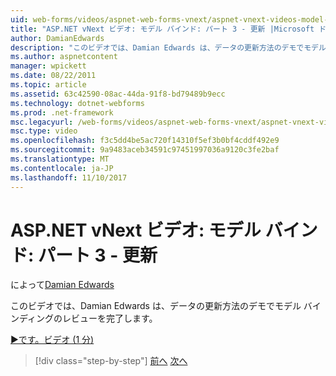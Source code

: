 ```yaml
---
uid: web-forms/videos/aspnet-web-forms-vnext/aspnet-vnext-videos-model-binding-part-3-updating
title: "ASP.NET vNext ビデオ: モデル バインド: パート 3 - 更新 |Microsoft ドキュメント"
author: DamianEdwards
description: "このビデオでは、Damian Edwards は、データの更新方法のデモでモデル バインディングのレビューを完了します。"
ms.author: aspnetcontent
manager: wpickett
ms.date: 08/22/2011
ms.topic: article
ms.assetid: 63c42590-08ac-44da-91f8-bd79489b9ecc
ms.technology: dotnet-webforms
ms.prod: .net-framework
msc.legacyurl: /web-forms/videos/aspnet-web-forms-vnext/aspnet-vnext-videos-model-binding-part-3-updating
msc.type: video
ms.openlocfilehash: f3c5dd4be5ac720f14310f5ef3b0bf4cddf492e9
ms.sourcegitcommit: 9a9483aceb34591c97451997036a9120c3fe2baf
ms.translationtype: MT
ms.contentlocale: ja-JP
ms.lasthandoff: 11/10/2017
---
```

<a name="aspnet-vnext-videos-model-binding-part-3---updating"></a>ASP.NET vNext ビデオ: モデル バインド: パート 3 - 更新
====================
によって[Damian Edwards](https://github.com/DamianEdwards)

このビデオでは、Damian Edwards は、データの更新方法のデモでモデル バインディングのレビューを完了します。

[&#9654;です。ビデオ (1 分)](https://channel9.msdn.com/Blogs/ASP-NET-Site-Videos/aspnet-vnext-videos-model-binding-part-3-updating)

>[!div class="step-by-step"]
[前へ](aspnet-vnext-videos-model-binding-part-2-filtering.md)
[次へ](aspnet-45-web-forms-model-binding.md)

